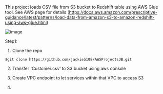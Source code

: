 This project loads CSV file from S3 bucket to Redshift table using AWS Glue tool. See AWS page for details (https://docs.aws.amazon.com/prescriptive-guidance/latest/patterns/load-data-from-amazon-s3-to-amazon-redshift-using-aws-glue.html)

![image](/assets/images/awstransferfroms3toredshiftarchi.jpg) 

Step1:
1. Clone the repo

  `$git clone https://github.com/jackieb108/AWSProjectsJB.git`
  
2. Transfer 'Customer.csv' to S3 bucket using aws console

3. Create VPC endpoint to let services within that VPC to access S3

4. 

